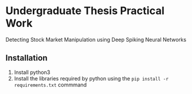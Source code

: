 # Undergraduate Thesis Practical Work
Detecting Stock Market Manipulation using Deep Spiking Neural Networks
## Installation

1. Install python3
2. Install the libraries required by python using the ```pip install -r requirements.txt``` commmand
